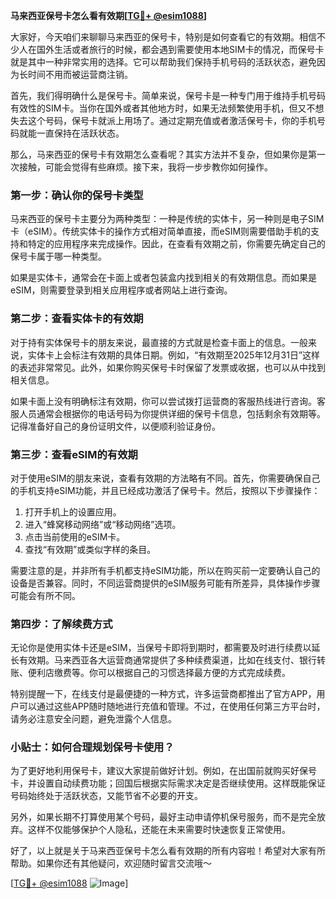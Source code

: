 **马来西亚保号卡怎么看有效期[[TG💪+ @esim1088](https://t.me/s/esim1088)]**

大家好，今天咱们来聊聊马来西亚的保号卡，特别是如何查看它的有效期。相信不少人在国外生活或者旅行的时候，都会遇到需要使用本地SIM卡的情况，而保号卡就是其中一种非常实用的选择。它可以帮助我们保持手机号码的活跃状态，避免因为长时间不用而被运营商注销。

首先，我们得明确什么是保号卡。简单来说，保号卡是一种专门用于维持手机号码有效性的SIM卡。当你在国外或者其他地方时，如果无法频繁使用手机，但又不想失去这个号码，保号卡就派上用场了。通过定期充值或者激活保号卡，你的手机号码就能一直保持在活跃状态。

那么，马来西亚的保号卡有效期怎么查看呢？其实方法并不复杂，但如果你是第一次接触，可能会觉得有些麻烦。接下来，我将一步步教你如何操作。

### 第一步：确认你的保号卡类型

马来西亚的保号卡主要分为两种类型：一种是传统的实体卡，另一种则是电子SIM卡（eSIM）。传统实体卡的操作方式相对简单直接，而eSIM则需要借助手机的支持和特定的应用程序来完成操作。因此，在查看有效期之前，你需要先确定自己的保号卡属于哪一种类型。

如果是实体卡，通常会在卡面上或者包装盒内找到相关的有效期信息。而如果是eSIM，则需要登录到相关应用程序或者网站上进行查询。

### 第二步：查看实体卡的有效期

对于持有实体保号卡的朋友来说，最直接的方式就是检查卡面上的信息。一般来说，实体卡上会标注有效期的具体日期。例如，“有效期至2025年12月31日”这样的表述非常常见。此外，如果你购买保号卡时保留了发票或收据，也可以从中找到相关信息。

如果卡面上没有明确标注有效期，你可以尝试拨打运营商的客服热线进行咨询。客服人员通常会根据你的电话号码为你提供详细的保号卡信息，包括剩余有效期等。记得准备好自己的身份证明文件，以便顺利验证身份。

### 第三步：查看eSIM的有效期

对于使用eSIM的朋友来说，查看有效期的方法略有不同。首先，你需要确保自己的手机支持eSIM功能，并且已经成功激活了保号卡。然后，按照以下步骤操作：

1. 打开手机上的设置应用。
2. 进入“蜂窝移动网络”或“移动网络”选项。
3. 点击当前使用的eSIM卡。
4. 查找“有效期”或类似字样的条目。

需要注意的是，并非所有手机都支持eSIM功能，所以在购买前一定要确认自己的设备是否兼容。同时，不同运营商提供的eSIM服务可能有所差异，具体操作步骤可能会有所不同。

### 第四步：了解续费方式

无论你是使用实体卡还是eSIM，当保号卡即将到期时，都需要及时进行续费以延长有效期。马来西亚各大运营商通常提供了多种续费渠道，比如在线支付、银行转账、便利店缴费等。你可以根据自己的习惯选择最方便的方式完成续费。

特别提醒一下，在线支付是最便捷的一种方式，许多运营商都推出了官方APP，用户可以通过这些APP随时随地进行充值和管理。不过，在使用任何第三方平台时，请务必注意安全问题，避免泄露个人信息。

### 小贴士：如何合理规划保号卡使用？

为了更好地利用保号卡，建议大家提前做好计划。例如，在出国前就购买好保号卡，并设置自动续费功能；回国后根据实际需求决定是否继续使用。这样既能保证号码始终处于活跃状态，又能节省不必要的开支。

另外，如果长期不打算使用某个号码，最好主动申请停机保号服务，而不是完全放弃。这样不仅能够保护个人隐私，还能在未来需要时快速恢复正常使用。

好了，以上就是关于马来西亚保号卡怎么看有效期的所有内容啦！希望对大家有所帮助。如果你还有其他疑问，欢迎随时留言交流哦～

[[TG💪+ @esim1088](https://t.me/s/esim1088) ![Image](https://i.postimg.cc/4NQfJmqS/Snipaste-2025-05-13-00-14-12.png)]